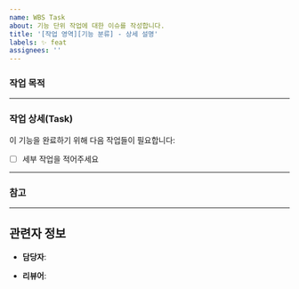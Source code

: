```yaml
---
name: WBS Task
about: 기능 단위 작업에 대한 이슈를 작성합니다.
title: '[작업 영역][기능 분류] - 상세 설명'
labels: ✨ feat
assignees: ''
---
```


<!--
# WBS 제목 규칙
## [작업 영역][기능 분류] - 상세 설명
1. 작업 영역
  - FRONT, BACK, COMMON 중 택 1
2. 기능 분류
  - 기능의 분류
    - 회원, 태스크, 마일스톤, 댓글, 알림 등
3. 상세 설명
  - 무슨 기능인지 이해할 수 있도록 작성
  예) 회원가입 기능
-->

### 작업 목적

<!--
- 이 작업이 왜 필요한지, 어떤 기능/문제 해결을 위한 작업인지 간단하게 작성
  예) 회원가입 화면에서 사용자가 입력한 정보를 받아 가입 요청을 처리할 수 있는 Api 개발
-->

---

### 작업 상세(Task)

<!--
- 실제로 해야 할 세부 작업들을 나열
- BACK 기능 작업의 경우 레이어 명시(Entity, Repository, Service, Controller 등)
  예)
    - [ ] Member 엔티티 및 Repository 생성
    - [ ] 에 회원 가입 정보 유효성 검증 Service, Controller 로직 추가
    - [ ] Controller에 비밀번호 암호화 로직 구현
    - [ ] 회원 가입 처리 Service 및 Controller API 구현
-->
이 기능을 완료하기 위해 다음 작업들이 필요합니다:

- [ ] 세부 작업을 적어주세요

---

### 참고

<!--
- 디자인, API 문서, 다른 이슈 링크 등 참고할 자료가 있다면 추가
- 첨부파일인 경우 첨부파일명 작성 
  예) 
  - 관련 이슈: #13 회원가입 API
  - docs/api작성법.txt
-->

---

## 관련자 정보

- **담당자**:
  <!-- 
  작업을 수행하는 담당자(Assignee)
  @맨션으로 추가해주세요!
  -->

- **리뷰어**:
  <!-- 
  작업 내용을 검토하거나 공유받은 사람 (ex. 코드 리뷰어)
  @맨션으로 추가해주세요! 
  -->
